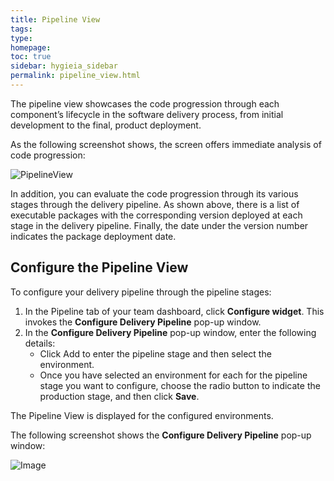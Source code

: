```yaml
---
title: Pipeline View
tags: 
type: 
homepage: 
toc: true
sidebar: hygieia_sidebar
permalink: pipeline_view.html
---
```


The pipeline view showcases the code progression through each component’s lifecycle in the software delivery process, from initial development to the final, product deployment.

As the following screenshot shows, the screen offers immediate analysis of code progression:

![PipelineView](http://capitalone.github.io/Hygieia/media/images/Screenshots/pipeline_view.png)

In addition, you can evaluate the code progression through its various stages through the delivery pipeline. As shown above, there is a list of executable packages with the corresponding version deployed at each stage in the delivery pipeline. Finally, the date under the version number indicates the package deployment date.

## Configure the Pipeline View

To configure your delivery pipeline through the pipeline stages:

1. In the Pipeline tab of your team dashboard, click **Configure widget**. This invokes the **Configure Delivery Pipeline** pop-up window. 
2. In the **Configure Delivery Pipeline** pop-up window, enter the following details:
   - Click Add to enter the pipeline stage and then select the environment.
   - Once you have selected an environment for each for the pipeline stage you want to configure, choose the radio button to indicate the production stage, and then click **Save**.

The Pipeline View is displayed for the configured environments.

The following screenshot shows the **Configure Delivery Pipeline** pop-up window:

![Image](http://capitalone.github.io/Hygieia/media/images/team-pipeline-config.png)
